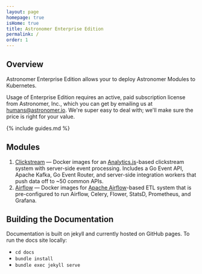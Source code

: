 ```yaml
---
layout: page
homepage: true
isHome: true
title: Astronomer Enterprise Edition
permalink: /
order: 1
---
```


## Overview

Astronomer Enterprise Edition allows your to deploy
Astronomer Modules to Kubernetes.

Usage of Enterprise Edition requires
an active, paid subscription license from Astronomer, Inc., which you can get
by emailing us at [humans@astronomer.io](mailto:humans@astronomer.io).
We're super easy to deal with; we'll make
sure the price is right for your value.

{% include guides.md %}

## Modules

1. [Clickstream](/clickstream) — Docker images for an [Analytics.js](https://github.com/segmentio/analytics.js)-based clickstream system with server-side event processing. Includes a Go Event API, Apache Kafka, Go Event Router, and server-side integration workers that push data off to ~50 common APIs.
1. [Airflow](/airflow) — Docker images for [Apache Airflow](https://airflow.apache.org/)-based ETL system that is pre-configured to run Airflow, Celery, Flower, StatsD, Prometheus, and Grafana.

## Building the Documentation

Documentation is built on jekyll and currently hosted on GitHub
pages. To run the docs site locally:

- `cd docs`
- `bundle install`
- `bundle exec jekyll serve`
